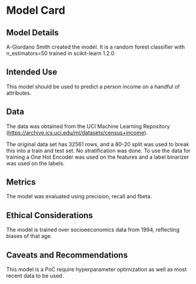 # Model Card

## Model Details
A-Giordano Smith created the model. It is a random forest classifier with n_estimators=50 trained in scikit-learn 1.2.0

## Intended Use
This model should be used to predict a person income on a handful of attributes.

## Data
The data was obtained from the UCI Machine Learning Repository (https://archive.ics.uci.edu/ml/datasets/census+income). 

The original data set has 32561 rows, and a 80-20 split was used to break this into a train and test set. No stratification was done. To use the data for training a One Hot Encoder was used on the features and a label binarizer was used on the labels.

## Metrics
The model was evaluated using precision, recall and fbeta.

## Ethical Considerations
The model is trained over socioeeconomics data from 1994, reflecting biases of that age.

## Caveats and Recommendations
This model is a PoC require hyperparameter optimization as well as most recent data to be used.